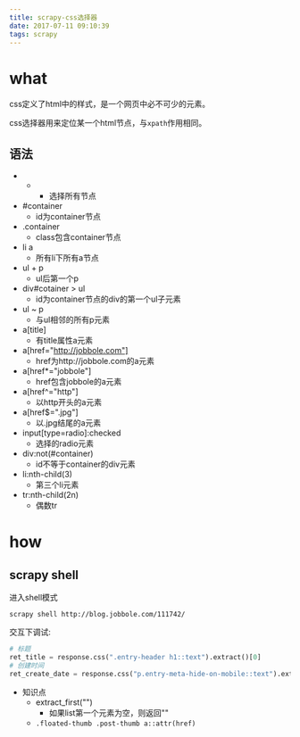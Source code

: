 ```yaml
---
title: scrapy-css选择器
date: 2017-07-11 09:10:39
tags: scrapy
---
```


# what

css定义了html中的样式，是一个网页中必不可少的元素。

css选择器用来定位某一个html节点，与`xpath`作用相同。

## 语法

- *
    - 选择所有节点
- #container
    - id为container节点
- .container
    - class包含container节点
- li a
    - 所有li下所有a节点
- ul + p
    - ul后第一个p
- div#cotainer > ul
    - id为container节点的div的第一个ul子元素
- ul ~ p
    - 与ul相邻的所有p元素
- a[title]
    - 有title属性a元素
- a[href="http://jobbole.com"]
    - href为http://jobbole.com的a元素
- a[href*="jobbole"]
    - href包含jobbole的a元素
- a[href^="http"]
    - 以http开头的a元素
- a[href$=".jpg"]
    - 以.jpg结尾的a元素
- input[type=radio]:checked
    - 选择的radio元素
- div:not(#container)
    - id不等于container的div元素
- li:nth-child(3)
    - 第三个li元素
- tr:nth-child(2n)
    - 偶数tr

# how

## scrapy shell

进入shell模式
``` shell
scrapy shell http://blog.jobbole.com/111742/
```

交互下调试:

``` python
# 标题
ret_title = response.css(".entry-header h1::text").extract()[0]
# 创建时间
ret_create_date = response.css("p.entry-meta-hide-on-mobile::text").extract()[0].strip().replace(" ·",  "")

```

- 知识点
    - extract_first("")
        - 如果list第一个元素为空，则返回""
    - `.floated-thumb .post-thumb a::attr(href)`
